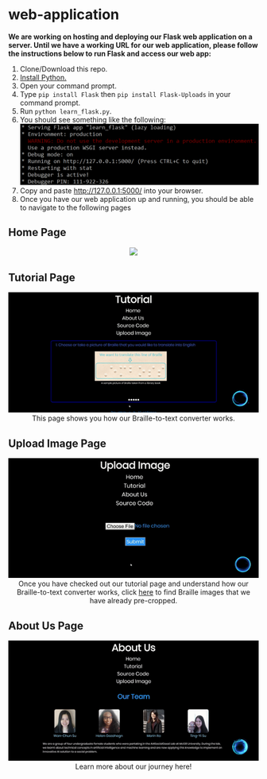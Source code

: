 # web-application

<b> We are working on hosting and deploying our Flask web application on a server. Until we have a working URL for our web application, please follow the instructions below to run Flask and access our web app:</b></br>
1. Clone/Download this repo.
2. <a href="https://www.python.org/downloads/">Install Python.</a>
3. Open your command prompt.
4. Type `pip install Flask` then `pip install Flask-Uploads` in your command prompt.
5. Run `python learn_flask.py`.
6. You should see something like the following:
![Flask output](https://github.com/AEyeAlliance/AEyeAlliance/blob/master/flask.png)
7. Copy and paste http://127.0.0.1:5000/ into your browser.
8. Once you have our web application up and running, you should be able to navigate to the following pages

## Home Page
<p align="center"> 
  <img src="https://github.com/HelenG123/aeye-alliance/blob/master/static/web.gif?raw=true" /></br>
</p>

## Tutorial Page
<p align="center"> 
  <img src="https://github.com/AEyeAlliance/AEyeAlliance/blob/master/tutorial.gif?raw=true" /></br>
  This page shows you how our Braille-to-text converter works. 
</p>

## Upload Image Page
<p align="center"> 
  <img src="https://github.com/AEyeAlliance/AEyeAlliance/blob/master/upload.gif?raw=true" /></br>
  Once you have checked out our tutorial page and understand how our Braille-to-text converter works,
  click <a href="https://github.com/AEyeAlliance/AEyeAlliance/tree/master/test">here</a> to find Braille images that we have already pre-cropped.
</p>

## About Us Page
<p align="center"> 
  <img src="https://github.com/AEyeAlliance/AEyeAlliance/blob/master/aboutus.gif?raw=true" /></br>
  Learn more about our journey here!
</p>

